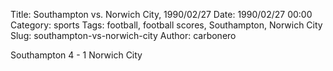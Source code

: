 Title: Southampton vs. Norwich City, 1990/02/27
Date: 1990/02/27 00:00
Category: sports
Tags: football, football scores, Southampton, Norwich City
Slug: southampton-vs-norwich-city
Author: carbonero


Southampton 4 - 1 Norwich City
